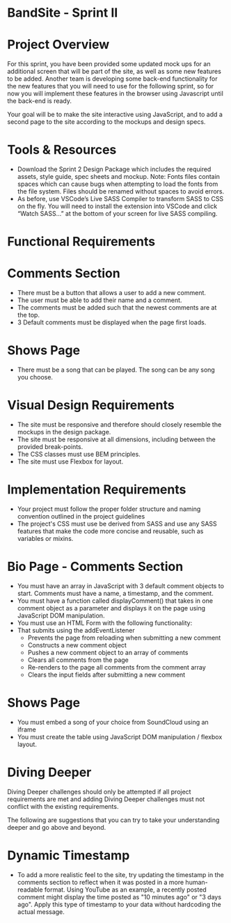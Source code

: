 # BandSite - Sprint II

# Project Overview

For this sprint, you have been provided some updated mock ups for an additional screen that will be part of the site, as well as some new features to be added. Another team is developing some back-end functionality for the new features that you will need to use for the following sprint, so for now you will implement these features in the browser using Javascript until the back-end is ready.

Your goal will be to make the site interactive using JavaScript, and to add a second page to the site according to the mockups and design specs.
# Tools & Resources
  * Download the Sprint 2 Design Package which includes the required assets, style guide, spec sheets and mockup. Note: Fonts files contain spaces which can cause bugs when attempting to load the fonts from the file system. Files should be renamed without spaces to avoid errors.
  * As before, use VSCode’s Live SASS Compiler to transform SASS to CSS on the fly. You will need to install the extension into VSCode and click “Watch SASS…” at the bottom of your screen for live SASS compiling.

# Functional Requirements

# Comments Section
* There must be a button that allows a user to add a new comment.
* The user must be able to add their name and a comment.
* The comments must be added such that the newest comments are at the top.
* 3 Default comments must be displayed when the page first loads.

# Shows Page

* There must be a song that can be played. The song can be any song you choose.

# Visual Design Requirements

* The site must be responsive and therefore should closely resemble the mockups in the design package.
* The site must be responsive at all dimensions, including between the provided break-points.
* The CSS classes must use BEM principles.
* The site must use Flexbox for layout.

# Implementation Requirements

* Your project must follow the proper folder structure and naming convention outlined in the project guidelines
* The project's CSS must use be derived from SASS and use any SASS features that make the code more concise and reusable, such as variables or mixins.

# Bio Page - Comments Section
* You must have an array in JavaScript with 3 default comment objects to start. Comments must have a name, a timestamp, and the comment.
* You must have a function called displayComment() that takes in one comment object as a parameter and displays it on the page using JavaScript DOM manipulation.
* You must use an HTML Form with the following functionality:
* That submits using the addEventListener
  * Prevents the page from reloading when submitting a new comment
  * Constructs a new comment object
  * Pushes a new comment object to an array of comments
  * Clears all comments from the page
  * Re-renders to the page all comments from the comment array
  * Clears the input fields after submitting a new comment

# Shows Page
* You must embed a song of your choice from SoundCloud using an iframe
* You must create the table using JavaScript DOM manipulation / flexbox layout.

# Diving Deeper

Diving Deeper challenges should only be attempted if all project requirements are met and adding Diving Deeper challenges must not conflict with the existing requirements.

The following are suggestions that you can try to take your understanding deeper and go above and beyond.

# Dynamic Timestamp
* To add a more realistic feel to the site, try updating the timestamp in the comments section to reflect when it was posted in a more human-readable format. Using YouTube as an example, a recently posted comment might display the time posted as "10 minutes ago" or "3 days ago". Apply this type of timestamp to your data without hardcoding the actual message.
 